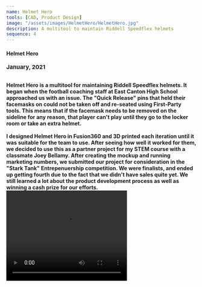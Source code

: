 ```yaml
---
name: Helmet Hero
tools: [CAD, Product Design]
image: "/assets/images/HelmetHero/HelmetHero.jpg"
description: A multitool to maintain Riddell Speedflex helmets
sequence: 4
---
```

#### <b>Helmet Hero<b>
<p style="font-size:15px; padding: 0 0 1em 0;">January, 2021</p>
Helmet Hero is a multitool for maintaining Riddell Speedflex helmets. It began when the football coaching staff at East Canton High School approached us with an issue. The "Quick Release" pins that held their facemasks on could not be taken off and re-seated using First-Party tools. This means that if the facemask needs to be removed on the sideline for any reason, that player can't play until they go to the locker room or take an extra helmet.
<br> <br> 
I designed Helmet Hero in Fusion360 and 3D printed each iteration until it was suitable for the team to use. After seeing how well it worked for them, we decided to use this as a partner project for my STEM course with a classmate Joey Bellamy. After creating the mockup and running marketing numbers, we submitted our project for consideration in the "Stark Tank" Entrepenuership competition. We were finalists, and ended up getting fourth due to the fact that we didn't have sales quite yet. We still learned a lot about the product development process as well as winning a cash prize for our efforts.
<video width="320" height="240" controls><source src="/assets/images/HelmetHero/Helmet Hero Pitch.mp4" type="video/mp4"></video>

